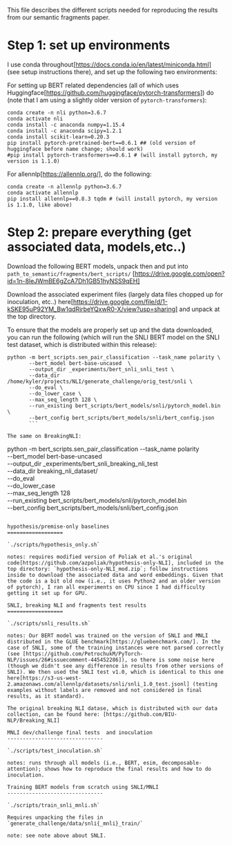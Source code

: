 This file describes the different scripts needed for reproducing the results from our semantic fragments paper.

Step 1: set up environments
==================

I use conda throughout[https://docs.conda.io/en/latest/miniconda.html] (see setup instructions there), and set up the following two environments: 

For setting up BERT related dependencies (all of which uses Huggingface[https://github.com/huggingface/pytorch-transformers]) do (note that I am using a slightly older version of `pytorch-transformers`):

    conda create -n nli python=3.6.7
    conda activate nli
    conda install -c anaconda numpy=1.15.4
    conda install -c anaconda scipy=1.2.1
    conda install scikit-learn=0.20.3 
    pip install pytorch-pretrained-bert==0.6.1 ## (old version of huggingface before name change; should work)
    #pip install pytorch-transformers==0.6.1 # (will install pytorch, my version is 1.1.0)

For allennlp[https://allennlp.org/], do the following:

    conda create -n allennlp python=3.6.7
    conda activate allennlp 
    pip install allennlp==0.8.3 tqdm # (will install pytorch, my version is 1.1.0, like above)

Step 2: prepare everything (get associated data, models,etc..)
==================

Download the following BERT models, unpack then and put into `path_to_semantic/fragments/bert_scripts/` [https://drive.google.com/open?id=1n-8leJWmBE6gZcA7Dh1GB51hyNSS9qEH]

Download the associated experiment files (largely data files chopped up for inoculation, etc..)
here[https://drive.google.com/file/d/1-kSKE95uP92YM_Bw1qdRjrbeYQxwR0-X/view?usp=sharing]
and unpack at the top directory.

To ensure that the models are properly set up and the data downloaded,
you can run the following (which will run the SNLI BERT model on the
SNLI test dataset, which is distributed within this release):

```
python -m bert_scripts.sen_pair_classification --task_name polarity \
       --bert_model bert-base-uncased  \
       --output_dir _experiments/bert_snli_snli_test \
       --data_dir /home/kyler/projects/NLI/generate_challenge/orig_test/snli \
       --do_eval \
       --do_lower_case \
       --max_seq_length 128 \
       --run_existing bert_scripts/bert_models/snli/pytorch_model.bin \
       --bert_config bert_scripts/bert_models/snli/bert_config.json
       ```

The same on BreakingNLI:

```
python -m bert_scripts.sen_pair_classification --task_name polarity \
       --bert_model bert-base-uncased  \
       --output_dir _experiments/bert_snli_breaking_nli_test \
       --data_dir breaking_nli_dataset/ \
       --do_eval \
       --do_lower_case \
       --max_seq_length 128 \
       --run_existing bert_scripts/bert_models/snli/pytorch_model.bin \
       --bert_config bert_scripts/bert_models/snli/bert_config.json
```

hypothesis/premise-only baselines
==================

`./scripts/hypothesis_only.sh`

notes: requires modified version of Poliak et al.'s original code[https://github.com/azpoliak/hypothesis-only-NLI], included in the top directory: `hypothesis-only-NLI_mod.zip`; follow instructions inside to download the associated data and word embeddings. Given that the code is a bit old now (i.e., it uses Python2 and an older version of pytorch), I ran all experiments on CPU since I had difficulty getting it set up for GPU.

SNLI, breaking NLI and fragments test results
==================

`./scripts/snli_results.sh`

notes: Our BERT model was trained on the version of SNLI and MNLI distributed in the GLUE benchmark[https://gluebenchmark.com/]. In the case of SNLI, some of the training instances were not parsed correctly (see [https://github.com/PetrochukM/PyTorch-NLP/issues/26#issuecomment-445452286]), so there is some noise here (though we didn't see any difference in results from other versions of SNLI). We then used the SNLI test v1.0, which is identical to this one here[https://s3-us-west-2.amazonaws.com/allennlp/datasets/snli/snli_1.0_test.jsonl] (testing examples without labels are removed and not considered in final results, as it standard).

The original breaking NLI datase, which is distributed with our data collection, can be found here: [https://github.com/BIU-NLP/Breaking_NLI]

MNLI dev/challenge final tests  and inoculation 
-------------------------------

`./scripts/test_inoculation.sh`

notes: runs through all models (i.e., BERT, esim, decomposable-attention); shows how to reproduce the final results and how to do inoculation. 

Training BERT models from scratch using SNLI/MNLI
-------------------------------

`./scripts/train_snli_mnli.sh`

Requires unpacking the files in `generate_challenge/data/snli{_mnli}_train/`

note: see note above about SNLI. 
